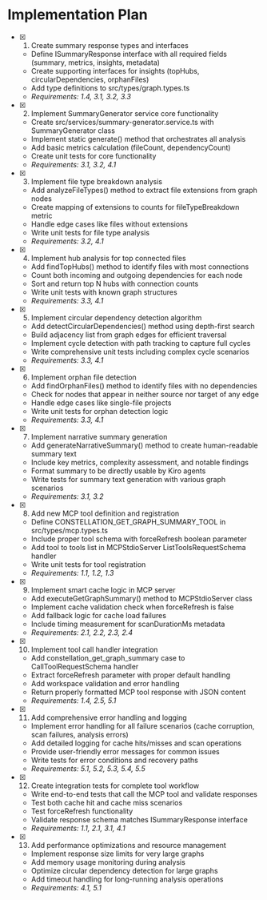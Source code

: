 # Implementation Plan

- [x] 1. Create summary response types and interfaces
  - Define ISummaryResponse interface with all required fields (summary, metrics, insights, metadata)
  - Create supporting interfaces for insights (topHubs, circularDependencies, orphanFiles)
  - Add type definitions to src/types/graph.types.ts
  - _Requirements: 1.4, 3.1, 3.2, 3.3_

- [x] 2. Implement SummaryGenerator service core functionality
  - Create src/services/summary-generator.service.ts with SummaryGenerator class
  - Implement static generate() method that orchestrates all analysis
  - Add basic metrics calculation (fileCount, dependencyCount)
  - Create unit tests for core functionality
  - _Requirements: 3.1, 3.2, 4.1_

- [x] 3. Implement file type breakdown analysis
  - Add analyzeFileTypes() method to extract file extensions from graph nodes
  - Create mapping of extensions to counts for fileTypeBreakdown metric
  - Handle edge cases like files without extensions
  - Write unit tests for file type analysis
  - _Requirements: 3.2, 4.1_

- [x] 4. Implement hub analysis for top connected files
  - Add findTopHubs() method to identify files with most connections
  - Count both incoming and outgoing dependencies for each node
  - Sort and return top N hubs with connection counts
  - Write unit tests with known graph structures
  - _Requirements: 3.3, 4.1_

- [x] 5. Implement circular dependency detection algorithm
  - Add detectCircularDependencies() method using depth-first search
  - Build adjacency list from graph edges for efficient traversal
  - Implement cycle detection with path tracking to capture full cycles
  - Write comprehensive unit tests including complex cycle scenarios
  - _Requirements: 3.3, 4.1_

- [x] 6. Implement orphan file detection
  - Add findOrphanFiles() method to identify files with no dependencies
  - Check for nodes that appear in neither source nor target of any edge
  - Handle edge cases like single-file projects
  - Write unit tests for orphan detection logic
  - _Requirements: 3.3, 4.1_

- [x] 7. Implement narrative summary generation
  - Add generateNarrativeSummary() method to create human-readable summary text
  - Include key metrics, complexity assessment, and notable findings
  - Format summary to be directly usable by Kiro agents
  - Write tests for summary text generation with various graph scenarios
  - _Requirements: 3.1, 3.2_

- [x] 8. Add new MCP tool definition and registration
  - Define CONSTELLATION_GET_GRAPH_SUMMARY_TOOL in src/types/mcp.types.ts
  - Include proper tool schema with forceRefresh boolean parameter
  - Add tool to tools list in MCPStdioServer ListToolsRequestSchema handler
  - Write unit tests for tool registration
  - _Requirements: 1.1, 1.2, 1.3_

- [x] 9. Implement smart cache logic in MCP server
  - Add executeGetGraphSummary() method to MCPStdioServer class
  - Implement cache validation check when forceRefresh is false
  - Add fallback logic for cache load failures
  - Include timing measurement for scanDurationMs metadata
  - _Requirements: 2.1, 2.2, 2.3, 2.4_

- [x] 10. Implement tool call handler integration
  - Add constellation_get_graph_summary case to CallToolRequestSchema handler
  - Extract forceRefresh parameter with proper default handling
  - Add workspace validation and error handling
  - Return properly formatted MCP tool response with JSON content
  - _Requirements: 1.4, 2.5, 5.1_

- [x] 11. Add comprehensive error handling and logging
  - Implement error handling for all failure scenarios (cache corruption, scan failures, analysis errors)
  - Add detailed logging for cache hits/misses and scan operations
  - Provide user-friendly error messages for common issues
  - Write tests for error conditions and recovery paths
  - _Requirements: 5.1, 5.2, 5.3, 5.4, 5.5_

- [x] 12. Create integration tests for complete tool workflow
  - Write end-to-end tests that call the MCP tool and validate responses
  - Test both cache hit and cache miss scenarios
  - Test forceRefresh functionality
  - Validate response schema matches ISummaryResponse interface
  - _Requirements: 1.1, 2.1, 3.1, 4.1_

- [x] 13. Add performance optimizations and resource management
  - Implement response size limits for very large graphs
  - Add memory usage monitoring during analysis
  - Optimize circular dependency detection for large graphs
  - Add timeout handling for long-running analysis operations
  - _Requirements: 4.1, 5.1_